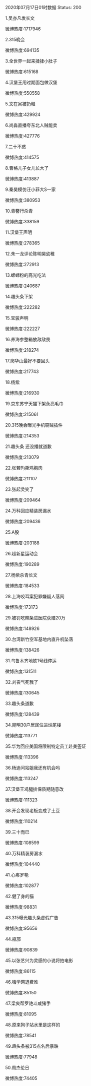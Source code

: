 2020年07月17日01时数据
Status: 200

1.吴亦凡发长文

微博热度:1717946

2.315晚会

微博热度:694135

3.全世界一起来揉揉小肚子

微博热度:615168

4.汉堡王用过期面包做汉堡

微博热度:550558

5.文在寅被扔鞋

微博热度:429924

6.尚淼直播夸东北人贼能卖

微博热度:427776

7.二十不惑

微博热度:414575

8.曹格儿子女儿长大了

微博热度:413887

9.秦昊模仿汪小菲大S一家

微博热度:380953

10.青簪行杀青

微博热度:338159

11.汉堡王声明

微博热度:278365

12.朱一龙评论陈明昊幼稚

微博热度:272913

13.螺蛳粉的高光吃法

微博热度:240687

14.趣头条下架

微博热度:222282

15.宝骏声明

微博热度:222227

16.养海参整箱放敌敌畏

微博热度:218274

17.爬华山最好不要回头

微博热度:217743

18.杨紫

微博热度:216930

19.京东苏宁天猫下架永亮毛巾

微博热度:215061

20.315晚会曝光手机窃贼插件

微博热度:214353

21.趣头条 还没播就道歉

微博热度:213079

22.张若昀撕鸡胸肉

微博热度:211107

23.张起灵笑了

微博热度:209464

24.万科回应精装房漏水

微博热度:209436

25.A股

微博热度:203188

26.超新星运动会

微博热度:190289

27.杨紫杀青长文

微博热度:184533

28.上海咬耳案犯罪嫌疑人落网

微博热度:173173

29.被罚吃辣条进医院获赔20万

微博热度:148926

30.台湾新竹空军基地内直升机坠落

微博热度:138426

31.乌鲁木齐地铁1号线停运

微博热度:131511

32.刘丧气死我了

微博热度:130645

33.趣头条道歉

微博热度:128439

34.昆明30户居民住进烂尾楼

微博热度:113771

35.华为回应美国将限制特定员工赴美签证

微博热度:113396

36.杨迪问站姐我还有机会吗

微博热度:113247

37.汉堡王鸡腿排保质期随意改

微博热度:111323

38.开会发现老板变成了土豆

微博热度:110214

39.三十而已

微博热度:108599

40.万科精装房漏水

微博热度:104440

41.心疼罗艳

微博热度:102877

42.健了身的猫

微博热度:98831

43.315曝光趣头条虚假广告

微博热度:95656

44.瓶邪

微博热度:90839

45.以张艺兴为灵感的小说将拍电影

微博热度:86115

46.嗨学网退费难

微博热度:85150

47.梁爽帮罗艳斗咸猪手

微博热度:81095

48.原来狗子站水里是这样的

微博热度:78541

49.趣头条被315点名后暴跌

微博热度:77948

50.周杰伦日

微博热度:74405

